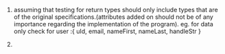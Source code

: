 1. assuming that testing for return types should only include types that are of the original specifications.(attributes added on should not be of any importance regarding the implementation of the program).
eg. for data only check for user :{
    uId,
    email, 
    nameFirst,
    nameLast, 
    handleStr
}

2.
